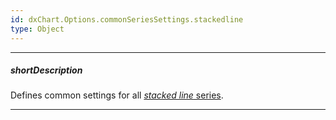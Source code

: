 ```yaml
---
id: dxChart.Options.commonSeriesSettings.stackedline
type: Object
---
```

---
##### shortDescription
Defines common settings for all [*stacked line* series](/api-reference/10%20UI%20Components/dxChart/5%20Series%20Types/StackedLineSeries '/Documentation/ApiReference/UI_Components/dxChart/Series_Types/StackedLineSeries/').

---
